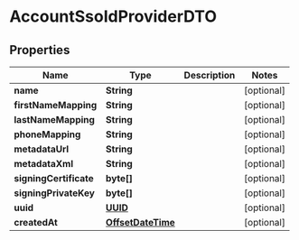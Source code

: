 # AccountSsoIdProviderDTO

## Properties
Name | Type | Description | Notes
------------ | ------------- | ------------- | -------------
**name** | **String** |  |  [optional]
**firstNameMapping** | **String** |  |  [optional]
**lastNameMapping** | **String** |  |  [optional]
**phoneMapping** | **String** |  |  [optional]
**metadataUrl** | **String** |  |  [optional]
**metadataXml** | **String** |  |  [optional]
**signingCertificate** | **byte[]** |  |  [optional]
**signingPrivateKey** | **byte[]** |  |  [optional]
**uuid** | [**UUID**](UUID.md) |  |  [optional]
**createdAt** | [**OffsetDateTime**](OffsetDateTime.md) |  |  [optional]
